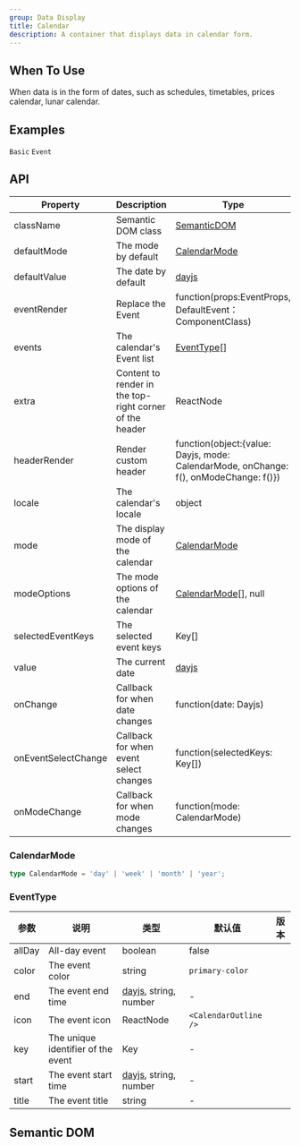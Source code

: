 ```yaml
---
group: Data Display
title: Calendar
description: A container that displays data in calendar form.
---
```


## When To Use

When data is in the form of dates, such as schedules, timetables, prices calendar, lunar calendar.

## Examples

<!-- prettier-ignore -->
<code src="./demo/basic.tsx" compact>Basic</code>
<code src="./demo/events.tsx" compact>Event</code>

## API

| Property | Description | Type | Default | Version |
| --- | --- | --- | --- | --- |
| className | Semantic DOM class | [SemanticDOM](#semantic-dom) | - |  |
| defaultMode | The mode by default | [CalendarMode](#calendarmode) | - |  |
| defaultValue | The date by default | [dayjs](https://day.js.org/) | - |  |
| eventRender | Replace the Event | function(props:EventProps, DefaultEvent：ComponentClass) | - |  |
| events | The calendar's Event list | [EventType](#eventtype)\[] | - |  |
| extra | Content to render in the top-right corner of the header | ReactNode | - |  |
| headerRender | Render custom header | function(object:{value: Dayjs, mode: CalendarMode, onChange: f(), onModeChange: f()}) | - |  |
| locale | The calendar's locale | object |  |  |
| mode | The display mode of the calendar | [CalendarMode](#calendarmode) | `month` |  |
| modeOptions | The mode options of the calendar | [CalendarMode](#calendarmode)\[], null | `month` |  |
| selectedEventKeys | The selected event keys | Key\[] | - |  |
| value | The current date | [dayjs](https://day.js.org/) | - |  |
| onChange | Callback for when date changes | function(date: Dayjs) | - |  |
| onEventSelectChange | Callback for when event select changes | function(selectedKeys: Key\[]) | - |  |
| onModeChange | Callback for when mode changes | function(mode: CalendarMode) | - |  |

### CalendarMode

```typescript
type CalendarMode = 'day' | 'week' | 'month' | 'year';
```

### EventType

| 参数 | 说明 | 类型 | 默认值 | 版本 |
| --- | --- | --- | --- | --- |
| allDay | All-day event | boolean | false |  |
| color | The event color | string | `primary-color` |  |
| end | The event end time | [dayjs](https://day.js.org/), string, number | - |  |
| icon | The event icon | ReactNode | `<CalendarOutline />` |  |
| key | The unique identifier of the event | Key | - |  |
| start | The event start time | [dayjs](https://day.js.org/), string, number | - |  |
| title | The event title | string | - |  |

## Semantic DOM

<code src="./demo/_semantic.tsx" simplify></code>

